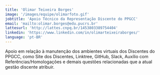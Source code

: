 ```yaml
---
title: 'Olimar Teixeira Borges'
image: '/images/equipe/olimarfoto.gif'
jobtitle: 'Apoio Técnico da Representação Discente do PPGCC'
email: 'mailto:olimar.borges@edu.pucrs.br'
lattesurl: 'http://lattes.cnpq.br/1453803389754404'
linkedin: 'https://www.linkedin.com/in/olimarteixeiraborges/'
language: 'pt-BR'
---
```


Apoio em relação à manutenção dos ambientes virtuais dos Discentes do PPGCC, como Site dos Discentes, Linktree, GitHub, Slack, Auxílio com Referências/Homologações e demais questões relacionadas que a atual gestão discente atribuir.
